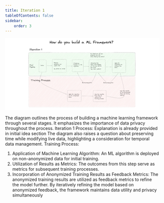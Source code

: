 ```yaml
---
title: Iteration 1
tableOfContents: false
sidebar:
    order: 3
---
```


![Iteration 1](./images/iteration1.png)

The diagram outlines the process of building a machine learning framework through several stages. It emphasizes the importance of data privacy throughout the process.
Iteration 1 Process: Explanation is already provided in initial idea section
The diagram also raises a question about preserving time while modifying live data, highlighting a consideration for temporal data management.
Training Process:
1.	Application of Machine Learning Algorithm: An ML algorithm is deployed on non-anonymized data for initial training.
2.	Utilization of Results as Metrics: The outcomes from this step serve as metrics for subsequent training processes.
3.	Incorporation of Anonymized Training Results as Feedback Metrics: The anonymized training results are utilized as feedback metrics to refine the model further.
By iteratively refining the model based on anonymized feedback, the framework maintains data utility and privacy simultaneously

